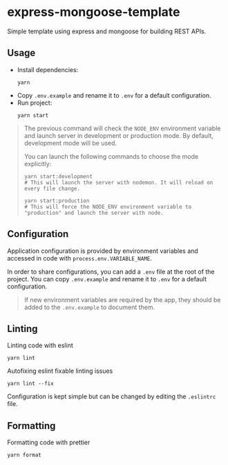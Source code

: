 # express-mongoose-template

Simple template using express and mongoose for building REST APIs.

## Usage

- Install dependencies:
  ```shell
  yarn
  ```
- Copy `.env.example` and rename it to `.env` for a default configuration.
- Run project:
  ```shell
  yarn start
  ```

> The previous command will check the `NODE_ENV` environment variable and launch server in development or production mode.
> By default, development mode will be used.
>
> You can launch the following commands to choose the mode explicitly:
>
> ```shell
> yarn start:development
> # This will launch the server with nodemon. It will reload on every file change.
> ```
>
> ```shell
> yarn start:production
> # This will force the NODE_ENV environment variable to "production" and launch the server with node.
> ```

## Configuration

Application configuration is provided by environment variables and accessed in code with `process.env.VARIABLE_NAME`.

In order to share configurations, you can add a `.env` file at the root of the project.
You can copy `.env.example` and rename it to `.env` for a default configuration.

> If new environment variables are required by the app, they should be added to the `.env.example` to document them.

## Linting

Linting code with eslint

```shell
yarn lint
```

Autofixing eslint fixable linting issues

```shell
yarn lint --fix
```

Configuration is kept simple but can be changed by editing the `.eslintrc` file.

## Formatting

Formatting code with prettier

```shell
yarn format
```

